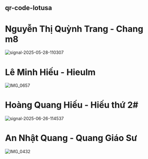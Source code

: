 ## qr-code-lotusa


# Nguyễn Thị Quỳnh Trang - Chang m8
![signal-2025-05-28-110307](https://github.com/user-attachments/assets/0cfc890e-6c78-4319-850b-c0d775198e11)



# Lê Minh Hiếu - Hieulm
![IMG_0657](https://github.com/user-attachments/assets/4130d9ab-2bd5-4ca7-8d4f-ca5dd2215c93)


# Hoàng Quang Hiếu - Hiếu thứ 2#
![signal-2025-06-26-114537](https://github.com/user-attachments/assets/e6063778-6a33-4c5d-bcf9-d043fcde19f7)


# An Nhật Quang - Quang Giáo Sư

![IMG_0432](https://github.com/user-attachments/assets/da17ed5d-2670-46e9-8300-8ab9f76f1023)
